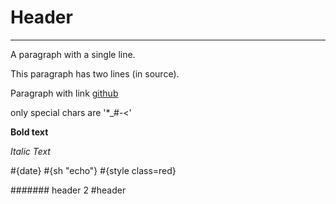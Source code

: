 # Header
---

A paragraph with a single line.

This paragraph has two
lines (in source).

Paragraph with link [github](https://github.com/deparr) 
[](https://github.com/deparr)

only special chars are '*_#-[]()<'

**Bold text**


*Italic Text*

#{date}
#{sh "echo"}
#{style class=red}

####### header 2
#header
